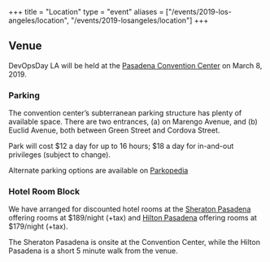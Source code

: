 +++
title = "Location"
type = "event"
aliases = ["/events/2019-los-angeles/location", "/events/2019-losangeles/location"]
+++

<h2>Venue</h2>

DevOpsDay LA will be held at the <a href='http://pasadenacenter.visitpasadena.com'>Pasadena Convention Center</a> on March 8, 2019.

<h3>Parking</h2>

The convention center’s subterranean parking structure has plenty of available space. There are two entrances, (a) on Marengo Avenue, and (b) Euclid Avenue, both between Green Street and Cordova Street.

Park will cost $12 a day for up to 16 hours; $18 a day for in-and-out privileges (subject to change).

Alternate parking options are available on <a href='http://en.parkopedia.com/parking/pasadena_convention_center_east_green_street_pasadena_ca_united_states/?ac=1&country=US&lat=34.143823&lng=-118.1441489'>Parkopedia</a>

<h3>Hotel Room Block</h3>

We have arranged for discounted hotel rooms at the <a href='https://www.starwoodmeeting.com/events/start.action?id=1708177230&key=350A6FC0'>Sheraton Pasadena</a> offering rooms at $189/night (+tax) and <a href='http://www.hilton.com/en/hi/groups/personalized/P/PASPHHF-ASCLE-20180306/index.jhtml?WT.mc_id=POG'>Hilton Pasadena</a> offering rooms at $179/night (+tax).

The Sheraton Pasadena is onsite at the Convention Center, while the Hilton Pasadena is a short 5 minute walk from the venue.

<div style="clear: both"></div>
